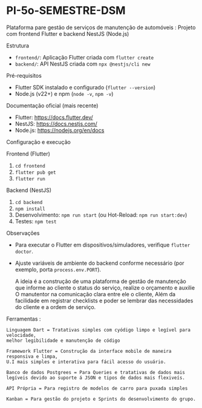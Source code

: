 # PI-5o-SEMESTRE-DSM
Plataforma pare gestão de serviços de manutenção de automóveis :
Projeto com frontend Flutter e backend NestJS (Node.js)

Estrutura
- `frontend/`: Aplicação Flutter criada com `flutter create`
- `backend/`: API NestJS criada com `npx @nestjs/cli new`

Pré-requisitos
- Flutter SDK instalado e configurado (`flutter --version`)
- Node.js (v22+) e npm (`node -v`, `npm -v`)

Documentação oficial (mais recente)
- Flutter: https://docs.flutter.dev/
- NestJS: https://docs.nestjs.com/
- Node.js: https://nodejs.org/en/docs

Configuração e execução

Frontend (Flutter)
1. `cd frontend`
2. `flutter pub get`
3. `flutter run`

Backend (NestJS)
1. `cd backend`
2. `npm install`
3. Desenvolvimento: `npm run start` (ou Hot-Reload: `npm run start:dev`)
4. Testes: `npm test`

Observações
- Para executar o Flutter em dispositivos/simuladores, verifique `flutter doctor`.
- Ajuste variáveis de ambiente do backend conforme necessário (por exemplo, porta `process.env.PORT`).

    A ideia é a construção de uma plataforma de gestão de manutenção que 
    informe ao cliente o status do serviço, realize o orçamento e auxilie
    O manutentor na comunicação clara entre ele o cliente, 
    Além da facilidade em registrar checklists e poder se
    lembrar das necessidades do cliente e a ordem de serviço.

Ferramentas :

    Linguagem Dart = Tratativas simples com cyódigo limpo e legível para velocidade, 
    melhor legibilidade e manutenção de código 

    Framework Flutter = Construção da interface mobile de maneira responsiva e limpa, 
    U.I mais simples e interativa para fácil acesso do usuário.

    Banco de dados Postgrees = Para Queries e tratativas de dados mais
    legíveis devido ao suporte á JSON e tipos de dados mais flexiveís.

    API Própria = Para registro de modelos de carro para puxada simples

    Kanban = Para gestão do projeto e Sprints do desenvolvimento do grupo.
